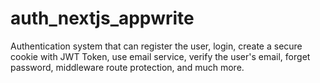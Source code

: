 # auth_nextjs_appwrite
Authentication system that can register the user, login, create a secure cookie with JWT Token, use email service, verify the user's email, forget password, middleware route protection, and much more.
